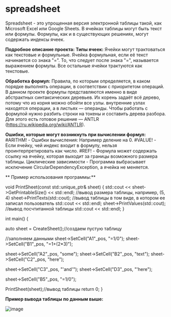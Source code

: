 # spreadsheet
Spreadsheet - это упрощенная версия электронной таблицы такой, как Microsoft Excel или Google Sheets. В ячейках таблицы могут быть текст или формулы. Формулы, как и в существующих решениях, могут содержать индексы ячеек.

**Подробное описание проекта:**
  **Типы ячеек:**
    Ячейки могут трактоваться как текстовые и формульные. 
    Ячейка формульная, если её текст начинается со знака "=". То, что следует после знака "=", называется выражением формулы.
    Все остальные ячейки трактуются как текстовые.

  **Обработка формул:**
      Правила, по которым определяется, в каком порядке выполнять операции, в соответствии с приоритетом операций. В данном проекте формулы       представляются именно в виде абстрактных синтаксических деревьев. Их корень задаёт всё дерево, потому что из корня можно обойти все узлы.      внутренние узлах находятся операции, а в листьях — операнды. 
      Чтобы работать с формулой нужно разбить строки на токены и составить дерева разбора. Для этого есть готовое решение — ANTLR                 (https://ru.wikipedia.org/wiki/ANTLR).

   **Ошибки, которые могут возникнуть при вычислении формул:**
      #ARITHM! - Ошибки вычисления: Например деление на 0.
      #VALUE! - Если ячейку, чей индекс входит в формулу, нельзя проинтерпретировать как число.
      #REF! - Формула может содержать ссылку на ячейку, которая выходит за границы возможного размера таблицы.
      Циклические зависимости - Программа выбрасывает исключение CircularDependencyException, а ячейка не меняется.

 ** Пример использования программы:**

void PrintSheet(const std::unique_ptr<SheetInterface>& sheet) {
    std::cout << sheet->GetPrintableSize() << std::endl; //вывод размера таблицы, например, (5, 4)
    sheet->PrintTexts(std::cout); //вывод таблицы в том виде, в котором ее записал пользователь
    std::cout << std::endl;
    sheet->PrintValues(std::cout); //вывод посчтитанной таблицы
    std::cout << std::endl;
}

int main() {

auto sheet = CreateSheet();//создаем пустую таблицу

//заполняем данными
sheet->SetCell("A1"_pos, "=1/0");
sheet->SetCell("B1"_pos, "=1+(2*3)");

sheet->SetCell("A2"_pos, "some");
sheet->SetCell("B2"_pos, "text");
sheet->SetCell("C2"_pos, "here");

sheet->SetCell("C3"_pos, "'and'");
sheet->SetCell("D3"_pos, "'here");

sheet->SetCell("B5"_pos, "=1/0");

PrintSheet(sheet);//вывод таблицы
    return 0;
}

**Пример вывода таблицы по данным выше:**

![image](https://github.com/RbBobby/spreadsheet/assets/125093981/90d4937a-3153-4ca0-a7f6-8159fd0ef32e)

